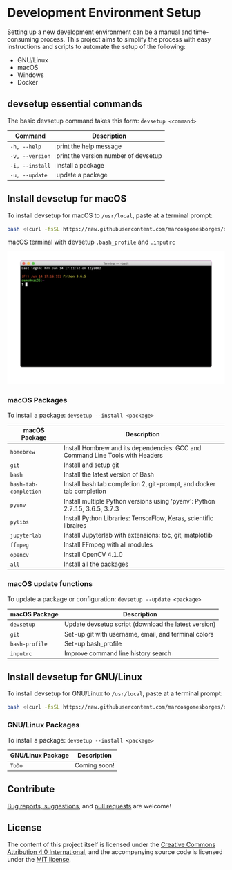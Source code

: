 # Development Environment Setup

Setting up a new development environment can be a manual and time-consuming process. This project aims to simplify the process with easy instructions and scripts to automate the setup of the following:

* GNU/Linux
* macOS
* Windows
* Docker

## devsetup essential commands

The basic devsetup command takes this form: `devsetup <command>`

| Command           | Description                                       |
| ---               | ---                                               |
| `-h, --help`      | print the help message                            |
| `-v, --version`   | print the version number of devsetup              |
| `-i, --install`   | install a package                                 |
| `-u, --update`    | update a package                                  |

## Install devsetup for macOS

To install devsetup for macOS to `/usr/local`, paste at a terminal prompt:

```bash
bash <(curl -fsSL https://raw.githubusercontent.com/marcosgomesborges/dev-setup/master/install_macos)
```

macOS terminal with devsetup `.bash_profile` and `.inputrc`

![macOS terminal](./macos/macos_terminal.gif?raw=true)

### macOS Packages

To install a package: `devsetup --install <package>`

| macOS Package         | Description                                                                   |
| ---                   | ---                                                                           |
| `homebrew`            | Install Hombrew and its dependencies: GCC and Command Line Tools with Headers |
| `git`                 | Install and setup git                                                         |
| `bash`                | Install the latest version of Bash                                            |
| `bash-tab-completion` | Install bash tab completion 2, git-prompt, and docker tab completion          |
| `pyenv`               | Install multiple Python versions using 'pyenv': Python 2.7.15, 3.6.5, 3.7.3   |
| `pylibs`              | Install Python Libraries: TensorFlow, Keras, scientific libraires             |
| `jupyterlab`          | Install Jupyterlab with extensions: toc, git, matplotlib                      |
| `ffmpeg`              | Install FFmpeg with all modules                                               |
| `opencv`              | Install OpenCV 4.1.0                                                          |
| `all`                 | Install all the packages                                                      |

### macOS update functions

To update a package or configuration: `devsetup --update <package>`

| macOS Package     | Description                                                                   |
| ---               | ---                                                                           |
| `devsetup`        | Update devsetup script (download the latest version)                          |
| `git`             | Set-up git with username, email, and terminal colors                          |
| `bash-profile`    | Set-up bash_profile                                                           |
| `inputrc`         | Improve command line history search                                           |

## Install devsetup for GNU/Linux

To install devsetup for GNU/Linux to `/usr/local`, paste at a terminal prompt:

```bash
bash <(curl -fsSL https://raw.githubusercontent.com/marcosgomesborges/dev-setup/master/install_linux)
```

### GNU/Linux Packages

To install a package: `devsetup --install <package>`

| GNU/Linux Package | Description                                                                   |
| ---               | ---                                                                           |
| `ToDo`            | Coming soon!                                                                  |

## Contribute

[Bug reports, suggestions](https://github.com/marcosgomesborges/dev-setup/issues), and [pull requests](https://github.com/marcosgomesborges/dev-setup/pulls) are welcome!

## License

The content of this project itself is licensed under the [Creative Commons Attribution 4.0 International](https://creativecommons.org/licenses/by/4.0), and the accompanying source code is licensed under the [MIT license](LICENSE.md).
